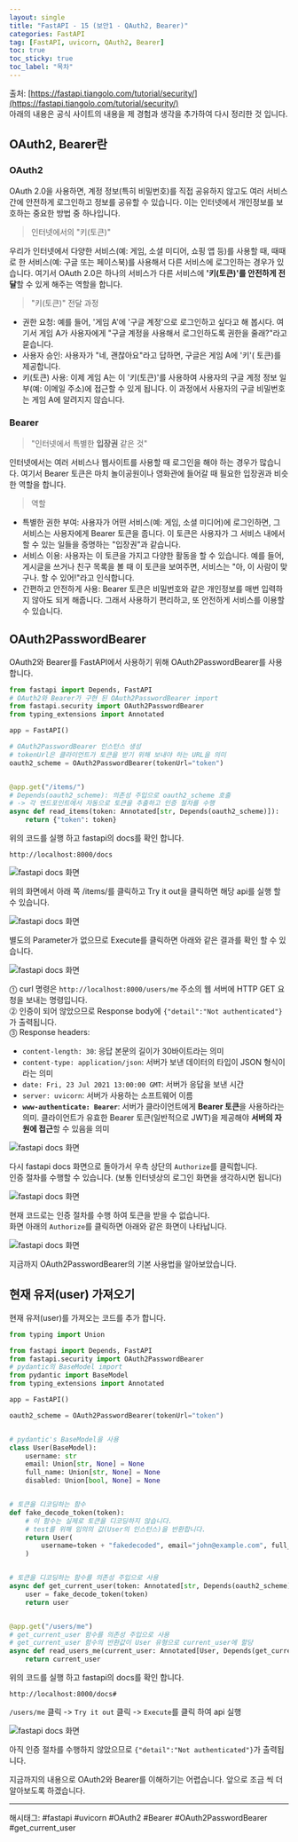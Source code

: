 ```yaml
---
layout: single
title: "FastAPI - 15 (보안1 - QAuth2, Bearer)"
categories: FastAPI
tag: [FastAPI, uvicorn, QAuth2, Bearer]
toc: true
toc_sticky: true
toc_label: "목차"
---
```

출처: [https://fastapi.tiangolo.com/tutorial/security/](https://fastapi.tiangolo.com/tutorial/security/)  
아래의 내용은 공식 사이트의 내용을 제 경험과 생각을 추가하여 다시 정리한 것 입니다.

## OAuth2, Bearer란

### OAuth2

OAuth 2.0을 사용하면, 계정 정보(특히 비밀번호)를 직접 공유하지 않고도 여러 서비스 간에 안전하게 로그인하고 정보를 공유할 수 있습니다. 이는 인터넷에서 개인정보를 보호하는 중요한 방법 중 하나입니다.

> 인터넷에서의 "키(토큰)"

우리가 인터넷에서 다양한 서비스(예: 게임, 소셜 미디어, 쇼핑 앱 등)를 사용할 때, 때때로 한 서비스(예: 구글 또는 페이스북)를 사용해서 다른 서비스에 로그인하는 경우가 있습니다. 여기서 OAuth 2.0은 하나의 서비스가 다른 서비스에 **'키(토큰)'를 안전하게 전달**할 수 있게 해주는 역할을 합니다.
> "키(토큰)" 전달 과정

- 권한 요청: 예를 들어, '게임 A'에 '구글 계정'으로 로그인하고 싶다고 해 봅시다. 여기서 게임 A가 사용자에게 "구글 계정을 사용해서 로그인하도록 권한을 줄래?"라고 묻습니다.  
- 사용자 승인: 사용자가 "네, 괜찮아요"라고 답하면, 구글은 게임 A에 '키'( 토큰)를 제공합니다.  
- 키(토큰) 사용: 이제 게임 A는 이 '키(토큰)'를 사용하여 사용자의 구글 계정 정보 일부(예: 이메일 주소)에 접근할 수 있게 됩니다. 이 과정에서 사용자의 구글 비밀번호는 게임 A에 알려지지 않습니다.

### Bearer

> "인터넷에서 특별한 **입장권** 같은 것"

인터넷에서는 여러 서비스나 웹사이트를 사용할 때 로그인을 해야 하는 경우가 많습니다. 여기서 Bearer 토큰은 마치 놀이공원이나 영화관에 들어갈 때 필요한 입장권과 비슷한 역할을 합니다.

> 역할

- 특별한 권한 부여: 사용자가 어떤 서비스(예: 게임, 소셜 미디어)에 로그인하면, 그 서비스는 사용자에게 Bearer 토큰을 줍니다. 이 토큰은 사용자가 그 서비스 내에서 할 수 있는 일들을 증명하는 "입장권"과 같습니다.
- 서비스 이용: 사용자는 이 토큰을 가지고 다양한 활동을 할 수 있습니다. 예를 들어, 게시글을 쓰거나 친구 목록을 볼 때 이 토큰을 보여주면, 서비스는 "아, 이 사람이 맞구나. 할 수 있어!"라고 인식합니다.
- 간편하고 안전하게 사용: Bearer 토큰은 비밀번호와 같은 개인정보를 매번 입력하지 않아도 되게 해줍니다. 그래서 사용하기 편리하고, 또 안전하게 서비스를 이용할 수 있습니다.

## OAuth2PasswordBearer

OAuth2와 Bearer를 FastAPI에서 사용하기 위해 OAuth2PasswordBearer를 사용합니다.

```python
from fastapi import Depends, FastAPI
# OAuth2와 Bearer가 구현 된 OAuth2PasswordBearer import
from fastapi.security import OAuth2PasswordBearer
from typing_extensions import Annotated

app = FastAPI()

# OAuth2PasswordBearer 인스턴스 생성
# tokenUrl은 클라이언트가 토큰을 받기 위해 보내야 하는 URL을 의미
oauth2_scheme = OAuth2PasswordBearer(tokenUrl="token")


@app.get("/items/")
# Depends(oauth2_scheme): 의존성 주입으로 oauth2_scheme 호출
# -> 각 엔드포인트에서 자동으로 토큰을 추출하고 인증 절차를 수행
async def read_items(token: Annotated[str, Depends(oauth2_scheme)]):
    return {"token": token}
```

위의 코드를 실행 하고 fastapi의 docs를 확인 합니다.

```text
http://localhost:8000/docs
```

![fastapi docs 화면]({{site.url}}/images/fastapi/fastapi-15_01.png)

위의 화면에서 아래 쪽 /items/를 클릭하고 Try it out을 클릭하면 해당 api를 실행 할 수 있습니다.

![fastapi docs 화면]({{site.url}}/images/fastapi/fastapi-15_01.png)

별도의 Parameter가 없으므로 Execute를 클릭하면 아래와 같은 결과를 확인 할 수 있습니다.

![fastapi docs 화면]({{site.url}}/images/fastapi/fastapi-15_03.png)

⓵ curl 명령은 `http://localhost:8000/users/me` 주소의 웹 서버에 HTTP GET 요청을 보내는 명령입니다.  
⓶ 인증이 되어 않았으므로 Response body에 `{"detail":"Not authenticated"}`가 출력됩니다.  
⓷ Response headers:

- `content-length: 30`: 응답 본문의 길이가 30바이트라는 의미
- `content-type: application/json`: 서버가 보낸 데이터의 타입이 JSON 형식이라는 의미
- `date: Fri, 23 Jul 2021 13:00:00 GMT`: 서버가 응답을 보낸 시간
- `server: uvicorn`: 서버가 사용하는 소프트웨어 이름
- **`www-authenticate: Bearer`**: 서버가 클라이언트에게 **Bearer 토큰**을 사용하라는 의미. 클라이언트가 유효한 Bearer 토큰(일반적으로 JWT)을 제공해야 **서버의 자원에 접근**할 수 있음을 의미

![fastapi docs 화면]({{site.url}}/images/fastapi/fastapi-15_04.png)

다시 fastapi docs 화면으로 돌아가서 우측 상단의 `Authorize`를 클릭합니다.  
인증 절차를 수행할 수 있습니다. (보통 인터넷상의 로그인 화면을 생각하시면 됩니다)

![fastapi docs 화면]({{site.url}}/images/fastapi/fastapi-15_05.png)

현재 코드로는 인증 절차를 수행 하여 토큰을 받을 수 없습니다.  
 화면 아래의 `Authorize`를 클릭하면 아래와 같은 화면이 나타납니다.

![fastapi docs 화면]({{site.url}}/images/fastapi/fastapi-15_06.png)

지금까지 OAuth2PasswordBearer의 기본 사용법을 알아보았습니다.

## 현재 유저(user) 가져오기

현재 유저(user)를 가져오는 코드를 추가 합니다.

```python
from typing import Union

from fastapi import Depends, FastAPI
from fastapi.security import OAuth2PasswordBearer
# pydantic의 BaseModel import
from pydantic import BaseModel
from typing_extensions import Annotated

app = FastAPI()

oauth2_scheme = OAuth2PasswordBearer(tokenUrl="token")


# pydantic's BaseModel을 사용
class User(BaseModel):
    username: str
    email: Union[str, None] = None
    full_name: Union[str, None] = None
    disabled: Union[bool, None] = None


# 토큰을 디코딩하는 함수
def fake_decode_token(token):
    # 이 함수는 실제로 토큰을 디코딩하지 않습니다.
    # test를 위해 임의의 값(User의 인스턴스)을 반환합니다.
    return User(
        username=token + "fakedecoded", email="john@example.com", full_name="John Doe"
    )


# 토큰을 디코딩하는 함수를 의존성 주입으로 사용
async def get_current_user(token: Annotated[str, Depends(oauth2_scheme)]):
    user = fake_decode_token(token)
    return user


@app.get("/users/me")
# get_current_user 함수를 의존성 주입으로 사용
# get_current_user 함수의 반환값이 User 유형으로 current_user에 할당
async def read_users_me(current_user: Annotated[User, Depends(get_current_user)]):
    return current_user
```

위의 코드를 실행 하고 fastapi의 docs를 확인 합니다.

```text
http://localhost:8000/docs#
```

`/users/me` 클릭 -> `Try it out` 클릭 -> `Execute`를 클릭 하여 api 실행

![fastapi docs 화면]({{site.url}}/images/fastapi/fastapi-15_07.png)

아직 인증 절차를 수행하지 않았으므로 `{"detail":"Not authenticated"}`가 출력됩니다.  

지금까지의 내용으로 OAuth2와 Bearer를 이해하기는 어렵습니다. 앞으로 조금 씩 더 알아보도록 하겠습니다.

---

해시태그: #fastapi #uvicorn #OAuth2 #Bearer #OAuth2PasswordBearer #get_current_user
